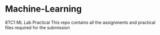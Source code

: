 # Machine-Learning
8TC1 ML Lab Practical
This repo contains all the assignments and practical files required for the submission

